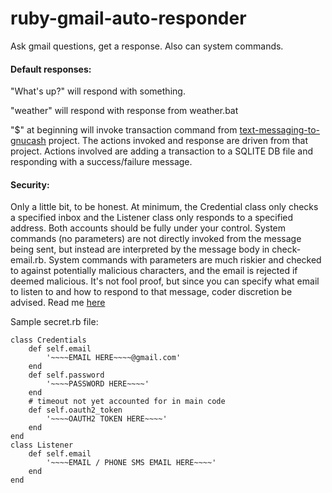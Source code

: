 # ruby-gmail-auto-responder
Ask gmail questions, get a response. Also can system commands.

#### Default responses:

"What's up?" will respond with something.

"weather" will respond with response from weather.bat

"$" at beginning will invoke transaction command from [text-messaging-to-gnucash](https://github.com/chrisbrasington/text-messaging-to-gnucash) project. The actions invoked and response are driven from that project. Actions involved are adding a transaction to a SQLITE DB file and responding with a success/failure message.

#### Security:

Only a little bit, to be honest. At minimum, the Credential class only checks a specified inbox and the Listener class only responds to a specified address. Both accounts should be fully under your control. System commands (no parameters) are not directly invoked from the message being sent, but instead are interpreted by the message body in check-email.rb. System commands with parameters are much riskier and checked to against potentially malicious characters, and the email is rejected if deemed malicious. It's not fool proof, but since you can specify what email to listen to and how to respond to that message, coder discretion be advised. Read me [here](https://www.owasp.org/index.php/Command_Injection)

Sample secret.rb file:
```
class Credentials
    def self.email
        '~~~~EMAIL HERE~~~~@gmail.com'
    end 
    def self.password
        '~~~~PASSWORD HERE~~~~'
    end
    # timeout not yet accounted for in main code
    def self.oauth2_token
        '~~~~OAUTH2 TOKEN HERE~~~~'
    end
end
class Listener
    def self.email
        '~~~~EMAIL / PHONE SMS EMAIL HERE~~~~'
    end
end
```